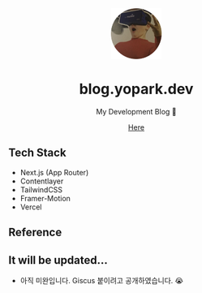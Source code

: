 <div align="center">
  <img src="readme-assets/yoopaark-circle.png" width="100" height="100" />
  <h1>blog.yopark.dev</h1>
  <p>My Development Blog 🌱<p>
  <a href="https://blog.yopark.dev">Here</a>
</div>

## Tech Stack

- Next.js (App Router)
- Contentlayer
- TailwindCSS
- Framer-Motion
- Vercel

## Reference

## It will be updated...

- 아직 미완입니다. Giscus 붙이려고 공개하였습니다. 😭
